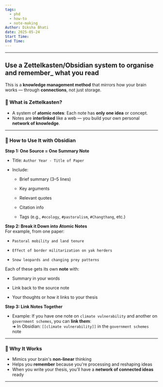 ```yaml
---
tags:
  - phd
  - how-to
  - note-making
Author: Diksha Bhati
date: 2025-05-24
Start Time: 
End Time:
---
```

-----


## Use a Zettelkasten/Obsidian system to organise and remember_ what you read

This is a **knowledge management method** that mirrors how your brain works — through **connections**, not just storage.

### 🔹 What is Zettelkasten?

- A system of **atomic notes**: Each note has **only one idea** or concept.
- Notes are **interlinked** like a web — you build your own personal **network of knowledge**.
---

### 🔸 How to Use It with Obsidian

**Step 1: One Source = One Summary Note**

- Title: `Author Year - Title of Paper`
    
- Include:
    
    - Brief summary (3–5 lines)
        
    - Key arguments
        
    - Relevant quotes
        
    - Citation info
        
    - Tags (e.g., `#ecology`, `#pastoralism`, `#Changthang`, etc.)
        

**Step 2: Break it Down into Atomic Notes**  
For example, from one paper:

- `Pastoral mobility and land tenure`
    
- `Effect of border militarization on yak herders`
    
- `Snow leopards and changing prey patterns`
    

Each of these gets its own **note** with:

- Summary in your words
    
- Link back to the source note
    
- Your thoughts or how it links to your thesis
    

**Step 3: Link Notes Together**

- Example: If you have one note on `climate vulnerability` and another on `government schemes`, you can **link them**:  
    ➜ In Obsidian: `[[climate vulnerability]]` in the `government schemes` note
    

---

### 🔹 Why It Works

- Mimics your brain's **non-linear** thinking
- Helps you **remember** because you're processing and reshaping ideas
- When you write your thesis, you’ll have a **network of connected ideas** ready
---

